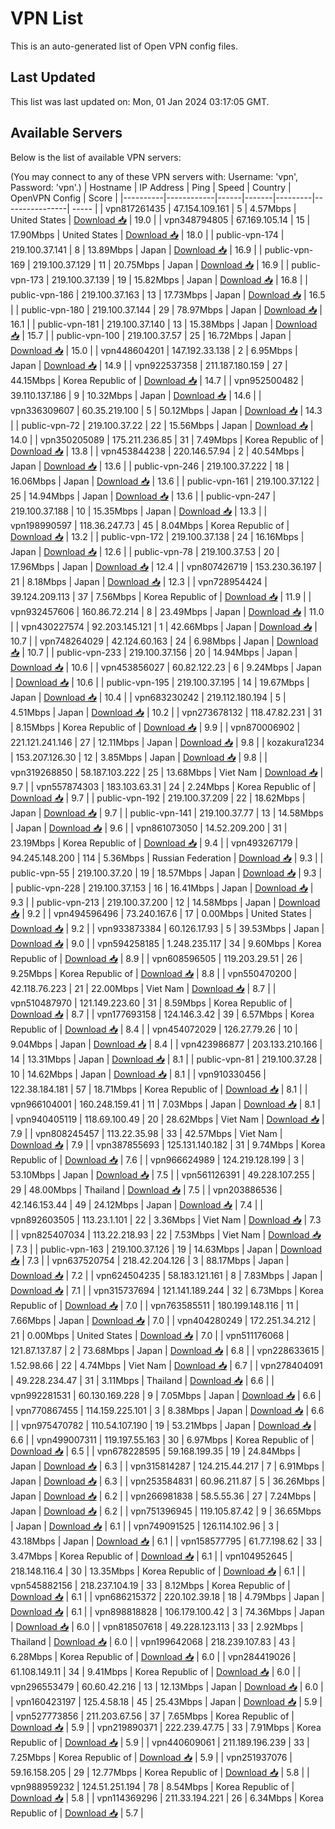 # VPN List

This is an auto-generated list of Open VPN config files.

## Last Updated

This list was last updated on: Mon, 01 Jan 2024 03:17:05 GMT.

## Available Servers

Below is the list of available VPN servers:

(You may connect to any of these VPN servers with: Username: 'vpn', Password: 'vpn'.)
| Hostname | IP Address | Ping | Speed | Country | OpenVPN Config | Score |
|----------|------------|------|-------|---------|----------------| ----- |
| vpn817261435 | 47.154.109.161 | 5 | 4.57Mbps | United States | [Download 📥](./configs/server_0_US.ovpn) | 19.0 |
| vpn348794805 | 67.169.105.14 | 15 | 17.90Mbps | United States | [Download 📥](./configs/server_1_US.ovpn) | 18.0 |
| public-vpn-174 | 219.100.37.141 | 8 | 13.89Mbps | Japan | [Download 📥](./configs/server_2_JP.ovpn) | 16.9 |
| public-vpn-169 | 219.100.37.129 | 11 | 20.75Mbps | Japan | [Download 📥](./configs/server_3_JP.ovpn) | 16.9 |
| public-vpn-173 | 219.100.37.139 | 19 | 15.82Mbps | Japan | [Download 📥](./configs/server_4_JP.ovpn) | 16.8 |
| public-vpn-186 | 219.100.37.163 | 13 | 17.73Mbps | Japan | [Download 📥](./configs/server_5_JP.ovpn) | 16.5 |
| public-vpn-180 | 219.100.37.144 | 29 | 78.97Mbps | Japan | [Download 📥](./configs/server_6_JP.ovpn) | 16.1 |
| public-vpn-181 | 219.100.37.140 | 13 | 15.38Mbps | Japan | [Download 📥](./configs/server_7_JP.ovpn) | 15.7 |
| public-vpn-100 | 219.100.37.57 | 25 | 16.72Mbps | Japan | [Download 📥](./configs/server_8_JP.ovpn) | 15.0 |
| vpn448604201 | 147.192.33.138 | 2 | 6.95Mbps | Japan | [Download 📥](./configs/server_9_JP.ovpn) | 14.9 |
| vpn922537358 | 211.187.180.159 | 27 | 44.15Mbps | Korea Republic of | [Download 📥](./configs/server_10_KR.ovpn) | 14.7 |
| vpn952500482 | 39.110.137.186 | 9 | 10.32Mbps | Japan | [Download 📥](./configs/server_11_JP.ovpn) | 14.6 |
| vpn336309607 | 60.35.219.100 | 5 | 50.12Mbps | Japan | [Download 📥](./configs/server_12_JP.ovpn) | 14.3 |
| public-vpn-72 | 219.100.37.22 | 22 | 15.56Mbps | Japan | [Download 📥](./configs/server_13_JP.ovpn) | 14.0 |
| vpn350205089 | 175.211.236.85 | 31 | 7.49Mbps | Korea Republic of | [Download 📥](./configs/server_14_KR.ovpn) | 13.8 |
| vpn453844238 | 220.146.57.94 | 2 | 40.54Mbps | Japan | [Download 📥](./configs/server_15_JP.ovpn) | 13.6 |
| public-vpn-246 | 219.100.37.222 | 18 | 16.06Mbps | Japan | [Download 📥](./configs/server_16_JP.ovpn) | 13.6 |
| public-vpn-161 | 219.100.37.122 | 25 | 14.94Mbps | Japan | [Download 📥](./configs/server_17_JP.ovpn) | 13.6 |
| public-vpn-247 | 219.100.37.188 | 10 | 15.35Mbps | Japan | [Download 📥](./configs/server_18_JP.ovpn) | 13.3 |
| vpn198990597 | 118.36.247.73 | 45 | 8.04Mbps | Korea Republic of | [Download 📥](./configs/server_19_KR.ovpn) | 13.2 |
| public-vpn-172 | 219.100.37.138 | 24 | 16.16Mbps | Japan | [Download 📥](./configs/server_20_JP.ovpn) | 12.6 |
| public-vpn-78 | 219.100.37.53 | 20 | 17.96Mbps | Japan | [Download 📥](./configs/server_21_JP.ovpn) | 12.4 |
| vpn807426719 | 153.230.36.197 | 21 | 8.18Mbps | Japan | [Download 📥](./configs/server_22_JP.ovpn) | 12.3 |
| vpn728954424 | 39.124.209.113 | 37 | 7.56Mbps | Korea Republic of | [Download 📥](./configs/server_23_KR.ovpn) | 11.9 |
| vpn932457606 | 160.86.72.214 | 8 | 23.49Mbps | Japan | [Download 📥](./configs/server_24_JP.ovpn) | 11.0 |
| vpn430227574 | 92.203.145.121 | 1 | 42.66Mbps | Japan | [Download 📥](./configs/server_25_JP.ovpn) | 10.7 |
| vpn748264029 | 42.124.60.163 | 24 | 6.98Mbps | Japan | [Download 📥](./configs/server_26_JP.ovpn) | 10.7 |
| public-vpn-233 | 219.100.37.156 | 20 | 14.94Mbps | Japan | [Download 📥](./configs/server_27_JP.ovpn) | 10.6 |
| vpn453856027 | 60.82.122.23 | 6 | 9.24Mbps | Japan | [Download 📥](./configs/server_28_JP.ovpn) | 10.6 |
| public-vpn-195 | 219.100.37.195 | 14 | 19.67Mbps | Japan | [Download 📥](./configs/server_29_JP.ovpn) | 10.4 |
| vpn683230242 | 219.112.180.194 | 5 | 4.51Mbps | Japan | [Download 📥](./configs/server_30_JP.ovpn) | 10.2 |
| vpn273678132 | 118.47.82.231 | 31 | 8.15Mbps | Korea Republic of | [Download 📥](./configs/server_31_KR.ovpn) | 9.9 |
| vpn870006902 | 221.121.241.146 | 27 | 12.11Mbps | Japan | [Download 📥](./configs/server_32_JP.ovpn) | 9.8 |
| kozakura1234 | 153.207.126.30 | 12 | 3.85Mbps | Japan | [Download 📥](./configs/server_33_JP.ovpn) | 9.8 |
| vpn319268850 | 58.187.103.222 | 25 | 13.68Mbps | Viet Nam | [Download 📥](./configs/server_34_VN.ovpn) | 9.7 |
| vpn557874303 | 183.103.63.31 | 24 | 2.24Mbps | Korea Republic of | [Download 📥](./configs/server_35_KR.ovpn) | 9.7 |
| public-vpn-192 | 219.100.37.209 | 22 | 18.62Mbps | Japan | [Download 📥](./configs/server_36_JP.ovpn) | 9.7 |
| public-vpn-141 | 219.100.37.77 | 13 | 14.58Mbps | Japan | [Download 📥](./configs/server_37_JP.ovpn) | 9.6 |
| vpn861073050 | 14.52.209.200 | 31 | 23.19Mbps | Korea Republic of | [Download 📥](./configs/server_38_KR.ovpn) | 9.4 |
| vpn493267179 | 94.245.148.200 | 114 | 5.36Mbps | Russian Federation | [Download 📥](./configs/server_39_RU.ovpn) | 9.3 |
| public-vpn-55 | 219.100.37.20 | 19 | 18.57Mbps | Japan | [Download 📥](./configs/server_40_JP.ovpn) | 9.3 |
| public-vpn-228 | 219.100.37.153 | 16 | 16.41Mbps | Japan | [Download 📥](./configs/server_41_JP.ovpn) | 9.3 |
| public-vpn-213 | 219.100.37.200 | 12 | 14.58Mbps | Japan | [Download 📥](./configs/server_42_JP.ovpn) | 9.2 |
| vpn494596496 | 73.240.167.6 | 17 | 0.00Mbps | United States | [Download 📥](./configs/server_43_US.ovpn) | 9.2 |
| vpn933873384 | 60.126.17.93 | 5 | 39.53Mbps | Japan | [Download 📥](./configs/server_44_JP.ovpn) | 9.0 |
| vpn594258185 | 1.248.235.117 | 34 | 9.60Mbps | Korea Republic of | [Download 📥](./configs/server_45_KR.ovpn) | 8.9 |
| vpn608596505 | 119.203.29.51 | 26 | 9.25Mbps | Korea Republic of | [Download 📥](./configs/server_46_KR.ovpn) | 8.8 |
| vpn550470200 | 42.118.76.223 | 21 | 22.00Mbps | Viet Nam | [Download 📥](./configs/server_47_VN.ovpn) | 8.7 |
| vpn510487970 | 121.149.223.60 | 31 | 8.59Mbps | Korea Republic of | [Download 📥](./configs/server_48_KR.ovpn) | 8.7 |
| vpn177693158 | 124.146.3.42 | 39 | 6.57Mbps | Korea Republic of | [Download 📥](./configs/server_49_KR.ovpn) | 8.4 |
| vpn454072029 | 126.27.79.26 | 10 | 9.04Mbps | Japan | [Download 📥](./configs/server_50_JP.ovpn) | 8.4 |
| vpn423986877 | 203.133.210.166 | 14 | 13.31Mbps | Japan | [Download 📥](./configs/server_51_JP.ovpn) | 8.1 |
| public-vpn-81 | 219.100.37.28 | 10 | 14.62Mbps | Japan | [Download 📥](./configs/server_52_JP.ovpn) | 8.1 |
| vpn910330456 | 122.38.184.181 | 57 | 18.71Mbps | Korea Republic of | [Download 📥](./configs/server_53_KR.ovpn) | 8.1 |
| vpn966104001 | 160.248.159.41 | 11 | 7.03Mbps | Japan | [Download 📥](./configs/server_54_JP.ovpn) | 8.1 |
| vpn940405119 | 118.69.100.49 | 20 | 28.62Mbps | Viet Nam | [Download 📥](./configs/server_55_VN.ovpn) | 7.9 |
| vpn808245457 | 113.22.35.98 | 33 | 42.57Mbps | Viet Nam | [Download 📥](./configs/server_56_VN.ovpn) | 7.9 |
| vpn387855693 | 125.131.140.182 | 31 | 9.74Mbps | Korea Republic of | [Download 📥](./configs/server_57_KR.ovpn) | 7.6 |
| vpn966624989 | 124.219.128.199 | 3 | 53.10Mbps | Japan | [Download 📥](./configs/server_58_JP.ovpn) | 7.5 |
| vpn561126391 | 49.228.107.255 | 29 | 48.00Mbps | Thailand | [Download 📥](./configs/server_59_TH.ovpn) | 7.5 |
| vpn203886536 | 42.146.153.44 | 49 | 24.12Mbps | Japan | [Download 📥](./configs/server_60_JP.ovpn) | 7.4 |
| vpn892603505 | 113.23.1.101 | 22 | 3.36Mbps | Viet Nam | [Download 📥](./configs/server_61_VN.ovpn) | 7.3 |
| vpn825407034 | 113.22.218.93 | 22 | 7.53Mbps | Viet Nam | [Download 📥](./configs/server_62_VN.ovpn) | 7.3 |
| public-vpn-163 | 219.100.37.126 | 19 | 14.63Mbps | Japan | [Download 📥](./configs/server_63_JP.ovpn) | 7.3 |
| vpn637520754 | 218.42.204.126 | 3 | 88.17Mbps | Japan | [Download 📥](./configs/server_64_JP.ovpn) | 7.2 |
| vpn624504235 | 58.183.121.161 | 8 | 7.83Mbps | Japan | [Download 📥](./configs/server_65_JP.ovpn) | 7.1 |
| vpn315737694 | 121.141.189.244 | 32 | 6.73Mbps | Korea Republic of | [Download 📥](./configs/server_66_KR.ovpn) | 7.0 |
| vpn763585511 | 180.199.148.116 | 11 | 7.66Mbps | Japan | [Download 📥](./configs/server_67_JP.ovpn) | 7.0 |
| vpn404280249 | 172.251.34.212 | 21 | 0.00Mbps | United States | [Download 📥](./configs/server_68_US.ovpn) | 7.0 |
| vpn511176068 | 121.87.137.87 | 2 | 73.68Mbps | Japan | [Download 📥](./configs/server_69_JP.ovpn) | 6.8 |
| vpn228633615 | 1.52.98.66 | 22 | 4.74Mbps | Viet Nam | [Download 📥](./configs/server_70_VN.ovpn) | 6.7 |
| vpn278404091 | 49.228.234.47 | 31 | 3.11Mbps | Thailand | [Download 📥](./configs/server_71_TH.ovpn) | 6.6 |
| vpn992281531 | 60.130.169.228 | 9 | 7.05Mbps | Japan | [Download 📥](./configs/server_72_JP.ovpn) | 6.6 |
| vpn770867455 | 114.159.225.101 | 3 | 8.38Mbps | Japan | [Download 📥](./configs/server_73_JP.ovpn) | 6.6 |
| vpn975470782 | 110.54.107.190 | 19 | 53.21Mbps | Japan | [Download 📥](./configs/server_74_JP.ovpn) | 6.6 |
| vpn499007311 | 119.197.55.163 | 30 | 6.97Mbps | Korea Republic of | [Download 📥](./configs/server_75_KR.ovpn) | 6.5 |
| vpn678228595 | 59.168.199.35 | 19 | 24.84Mbps | Japan | [Download 📥](./configs/server_76_JP.ovpn) | 6.3 |
| vpn315814287 | 124.215.44.217 | 7 | 6.91Mbps | Japan | [Download 📥](./configs/server_77_JP.ovpn) | 6.3 |
| vpn253584831 | 60.96.211.87 | 5 | 36.26Mbps | Japan | [Download 📥](./configs/server_78_JP.ovpn) | 6.2 |
| vpn266981838 | 58.5.55.36 | 27 | 7.24Mbps | Japan | [Download 📥](./configs/server_79_JP.ovpn) | 6.2 |
| vpn751396945 | 119.105.87.42 | 9 | 36.65Mbps | Japan | [Download 📥](./configs/server_80_JP.ovpn) | 6.1 |
| vpn749091525 | 126.114.102.96 | 3 | 43.18Mbps | Japan | [Download 📥](./configs/server_81_JP.ovpn) | 6.1 |
| vpn158577795 | 61.77.198.62 | 33 | 3.47Mbps | Korea Republic of | [Download 📥](./configs/server_82_KR.ovpn) | 6.1 |
| vpn104952645 | 218.148.116.4 | 30 | 13.35Mbps | Korea Republic of | [Download 📥](./configs/server_83_KR.ovpn) | 6.1 |
| vpn545882156 | 218.237.104.19 | 33 | 8.12Mbps | Korea Republic of | [Download 📥](./configs/server_84_KR.ovpn) | 6.1 |
| vpn686215372 | 220.102.39.18 | 18 | 4.79Mbps | Japan | [Download 📥](./configs/server_85_JP.ovpn) | 6.1 |
| vpn898818828 | 106.179.100.42 | 3 | 74.36Mbps | Japan | [Download 📥](./configs/server_86_JP.ovpn) | 6.0 |
| vpn818507618 | 49.228.123.113 | 33 | 2.92Mbps | Thailand | [Download 📥](./configs/server_87_TH.ovpn) | 6.0 |
| vpn199642068 | 218.239.107.83 | 43 | 6.28Mbps | Korea Republic of | [Download 📥](./configs/server_88_KR.ovpn) | 6.0 |
| vpn284419026 | 61.108.149.11 | 34 | 9.41Mbps | Korea Republic of | [Download 📥](./configs/server_89_KR.ovpn) | 6.0 |
| vpn296553479 | 60.60.42.216 | 13 | 12.13Mbps | Japan | [Download 📥](./configs/server_90_JP.ovpn) | 6.0 |
| vpn160423197 | 125.4.58.18 | 45 | 25.43Mbps | Japan | [Download 📥](./configs/server_91_JP.ovpn) | 5.9 |
| vpn527773856 | 211.203.67.56 | 37 | 7.65Mbps | Korea Republic of | [Download 📥](./configs/server_92_KR.ovpn) | 5.9 |
| vpn219890371 | 222.239.47.75 | 33 | 7.91Mbps | Korea Republic of | [Download 📥](./configs/server_93_KR.ovpn) | 5.9 |
| vpn440609061 | 211.189.196.239 | 33 | 7.25Mbps | Korea Republic of | [Download 📥](./configs/server_94_KR.ovpn) | 5.9 |
| vpn251937076 | 59.16.158.205 | 29 | 12.77Mbps | Korea Republic of | [Download 📥](./configs/server_95_KR.ovpn) | 5.8 |
| vpn988959232 | 124.51.251.194 | 78 | 8.54Mbps | Korea Republic of | [Download 📥](./configs/server_96_KR.ovpn) | 5.8 |
| vpn114369296 | 211.33.194.221 | 26 | 6.34Mbps | Korea Republic of | [Download 📥](./configs/server_97_KR.ovpn) | 5.7 |
